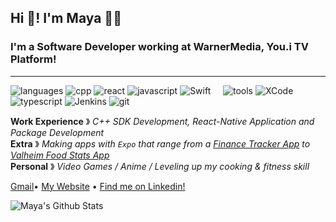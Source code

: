 ## Hi 🙂! I'm Maya 🙋🏻

### I'm a Software Developer working at WarnerMedia, You.i TV Platform!

---

![languages](https://img.shields.io/static/v1?label=&message=languages:&color=555&style=flat-square)
![cpp](https://img.shields.io/static/v1?logo=cplusplus&label=&message=Cplusplus&color=edd7fc&logoColor=555&style=flat-square&link=)
![react](https://img.shields.io/static/v1?logo=react&label=&message=React&color=edd7fc&logoColor=555&style=flat-square&link=)
![javascript](https://img.shields.io/static/v1?logo=javascript&label=&message=Javascript&color=edd7fc&logoColor=555&style=flat-square&link=)
![Swift](https://img.shields.io/static/v1?logo=swift&label=&message=Swift&color=edd7fc&logoColor=555&style=flat-square&link=)
&nbsp;&nbsp;&nbsp;
![tools](https://img.shields.io/static/v1?label=&message=tools:&color=555&style=flat-square)
![XCode](https://img.shields.io/static/v1?logo=xcode&label=&message=Xcode&color=edd7fc&logoColor=555&style=flat-square)
![typescript](https://img.shields.io/static/v1?logo=typescript&label=&message=Typescript&color=edd7fc&logoColor=555&style=flat-square&link=)
![Jenkins](https://img.shields.io/static/v1?logo=jenkins&label=&message=Jenkins&color=edd7fc&logoColor=555&style=flat-square)
![git](https://img.shields.io/static/v1?logo=git&label=&message=git&color=edd7fc&logoColor=555&style=flat-square)

**Work Experience** &#12299; _C++ SDK Development, React-Native Application and Package Development_
<br/>
**Extra** &#12299; _Making apps with `Expo` that range from a <a href="https://devmoneywatch.netlify.app/welcome">Finance Tracker App</a> to <a href="https://valheimfood.netlify.app/">Valheim Food Stats App</a>_
<br/>
**Personal** &#12299; _Video Games / Anime / Leveling up my cooking & fitness skill_

<a href="mailto:mayas.saringan@gmail.com">Gmail</a>•
<a href="https://mayasaringan.me/">My Website</a> •
<a href="https://www.linkedin.com/in/msaringan/">Find me on Linkedin!</a>

![Maya's Github Stats](https://github-readme-stats.vercel.app/api?username=MayaSaringan&hide=contribs,prs,stars,issues&count_private=true&show_icons=true&theme=panda)

